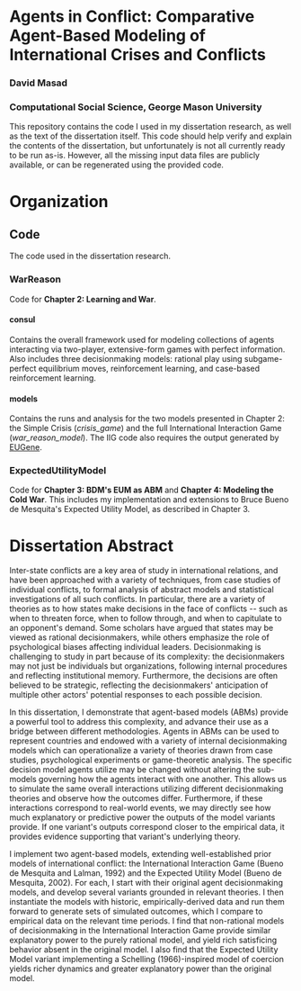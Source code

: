 # Agents in Conflict: Comparative Agent-Based Modeling of International Crises and Conflicts
### David Masad
### Computational Social Science, George Mason University

This repository contains the code I used in my dissertation research, as well as the text of the dissertation itself. This code should help verify and explain the contents of the dissertation, but unfortunately is not all currently ready to be run as-is. However, all the missing input data files are publicly available, or can be regenerated using the provided code.


# Organization

## Code
The code used in the dissertation research.

### WarReason
Code for **Chapter 2: Learning and War**. 

#### consul
Contains the overall framework used for modeling collections of agents interacting via two-player, extensive-form games with perfect information. Also includes three decisionmaking models: rational play using subgame-perfect equilibrium moves, reinforcement learning, and case-based reinforcement learning.

#### models
Contains the runs and analysis for the two models presented in Chapter 2: the Simple Crisis (*crisis_game*) and the full International Interaction Game (*war_reason_model*).  The IIG code also requires the output generated by [EUGene](http://www.eugenesoftware.org/).

### ExpectedUtilityModel

Code for **Chapter 3: BDM's EUM as ABM** and **Chapter 4: Modeling the Cold War**. This includes my implementation and extensions to Bruce Bueno de Mesquita's Expected Utility Model, as described in Chapter 3.

# Dissertation Abstract

Inter-state conflicts are a key area of study in international relations, and have been approached with a variety of techniques, from case studies of individual conflicts, to formal analysis of abstract models and statistical investigations of all such conflicts. In particular, there are a variety of theories as to how states make decisions in the face of conflicts -- such as when to threaten force, when to follow through, and when to capitulate to an opponent's demand. Some scholars have argued that states may be viewed as rational decisionmakers, while others emphasize the role of psychological biases affecting individual leaders. Decisionmaking is challenging to study in part because of its complexity: the decisionmakers may not just be individuals but organizations, following internal procedures and reflecting institutional memory. Furthermore, the decisions are often believed to be strategic, reflecting the decisionmakers' anticipation of multiple other actors' potential responses to each possible decision.

In this dissertation, I demonstrate that agent-based models (ABMs) provide a powerful tool to address this complexity, and advance their use as a bridge between different methodologies. Agents in ABMs can be used to represent countries and endowed with a variety of internal decisionmaking models which can operationalize a variety of theories drawn from case studies, psychological experiments or game-theoretic analysis. The specific decision model agents utilize may be changed without altering the sub-models governing how the agents interact with one another. This allows us to simulate the same overall interactions utilizing different decisionmaking theories and observe how the outcomes differ. Furthermore, if these interactions correspond to real-world events, we may directly see how much explanatory or predictive power the outputs of the model variants provide. If one variant's outputs correspond closer to the empirical data, it provides evidence supporting that variant's underlying theory.

I implement two agent-based models, extending well-established prior models of international conflict: the International Interaction Game (Bueno de Mesquita and Lalman, 1992) and the Expected Utility Model (Bueno de Mesquita, 2002). For each, I start with their original agent decisionmaking models, and develop several variants grounded in relevant theories. I then instantiate the models with historic, empirically-derived data and run them forward to generate sets of simulated outcomes, which I compare to empirical data on the relevant time periods. I find that non-rational models of decisionmaking in the International Interaction Game provide similar explanatory power to the purely rational model, and yield rich satisficing behavior absent in the original model. I also find that the Expected Utility Model variant implementing a Schelling (1966)-inspired model of coercion yields richer dynamics and greater explanatory power than the original model.

